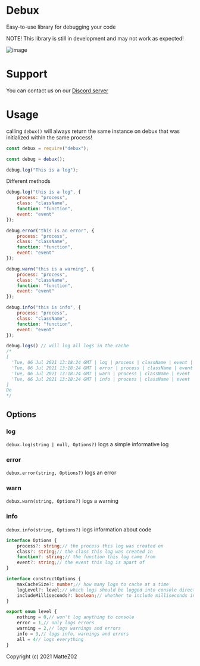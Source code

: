# Debux

Easy-to-use library for debugging your code

NOTE! This library is still in development and may not work as expected!

![image](https://user-images.githubusercontent.com/51192395/124608268-411fa700-de77-11eb-9b98-d27ef98dd953.png)

# Support

You can contact us on our [Discord server](https://discord.gg/2qFkF3qqmu)

# Usage

calling `debux()` will always return the same instance on debux that was initialized within the same process!

```js
const debux = require("debux");

const debug = debux();

debug.log("This is a log");
```

Different methods
```js
debug.log("this is a log", {
    process: "process",
    class: "className",
    function: "function",
    event: "event"
});

debug.error("this is an error", {
    process: "process",
    class: "className",
    function: "function",
    event: "event"
});

debug.warn("this is a warning", {
    process: "process",
    class: "className",
    function: "function",
    event: "event"
});

debug.info("this is info", {
    process: "process",
    class: "className",
    function: "function",
    event: "event"
});

debug.logs() // will log all logs in the cache
/*
[
  'Tue, 06 Jul 2021 13:18:24 GMT | log | process | className | event | function | this is a log',
  'Tue, 06 Jul 2021 13:18:24 GMT | error | process | className | event | function | this is an error',
  'Tue, 06 Jul 2021 13:18:24 GMT | warn | process | className | event | function | this is a warning',
  'Tue, 06 Jul 2021 13:18:24 GMT | info | process | className | event | function | this is info'
]
De
*/
```

## Options

### log
`debux.log(string | null, Options?)` logs a simple informative log
### error
`debux.error(string, Options?)` logs an error
### warn
`debux.warn(string, Options?)` logs a warning
### info
`debux.info(string, Options?)` logs information about code

```ts
interface Options {
    process?: string;// the process this log was created on
    class?: string;// the class this log was created in
    function?: string;// the function this log came from
    event?: string;// the event this log is apart of
}

interface constructOptions {
    maxCacheSize?: number;// how many logs to cache at a time
    logLevel?: level;// which logs should be logged into console directly
    includeMilliseconds?: boolean;// whether to include milliseconds in the date string
}

export enum level {
    nothing = 0,// won't log anything to console
    error = 1,// only logs errors
    warning = 2,// logs warnings and errors
    info = 3,// logs info, warnings and errors
    all = 4// logs everything
}
```


Copyright (c) 2021 MatteZ02